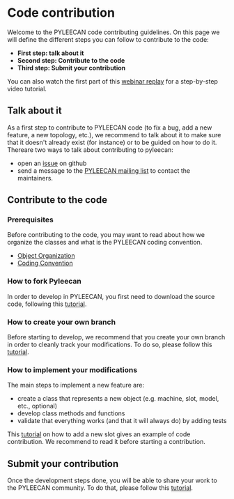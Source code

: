 Code contribution
=================

Welcome to the PYLEECAN code contributing guidelines. On this page we
will define the different steps you can follow to contribute to the
code:

-   **First step: talk about it**
-   **Second step: Contribute to the code**
-   **Third step: Submit your contribution**

You can also watch the first part of this [webinar replay](webinar_3.md) for a step-by-step video tutorial.

Talk about it
-------------

As a first step to contribute to PYLEECAN code (to fix a bug, add a new
feature, a new topology, etc.), we recommend to talk about it to make
sure that it doesn't already exist (for instance) or to be guided on how
to do it. Thereare two ways to talk about contributing to pyleecan:

-   open an [issue](https://github.com/Eomys/pyleecan/issues) on github
-   send a message to the [PYLEECAN mailing list](mailto:pyleecan@framalistes.org) to contact the maintainers.

Contribute to the code
----------------------

### Prerequisites

Before contributing to the code, you may want to read about how we
organize the classes and what is the PYLEECAN coding convention.

* [Object Organization](object.organization.md)
* [Coding Convention](coding.convention.md)

### How to fork Pyleecan

In order to develop in PYLEECAN, you first need to download the source code, following this [tutorial](fork.pyleecan.md).

### How to create your own branch

Before starting to develop, we recommend that you create your own branch
in order to cleanly track your modifications. To do so, please follow
this [tutorial](creating.branch.md).

### How to implement your modifications

The main steps to implement a new feature are:

-   create a class that represents a new object (e.g. machine, slot,
    model, etc., optional)
-   develop class methods and functions
-   validate that everything works (and that it will always do) by
    adding tests

This [tutorial](tuto.add.slot.md) on how to add a new slot gives an example
of code contribution. We recommend to read it before starting a
contribution.

Submit your contribution
------------------------

Once the development steps done, you will be able to share your work to
the PYLEECAN community. To do that, please follow this
[tutorial](integrate.contribution.md).
